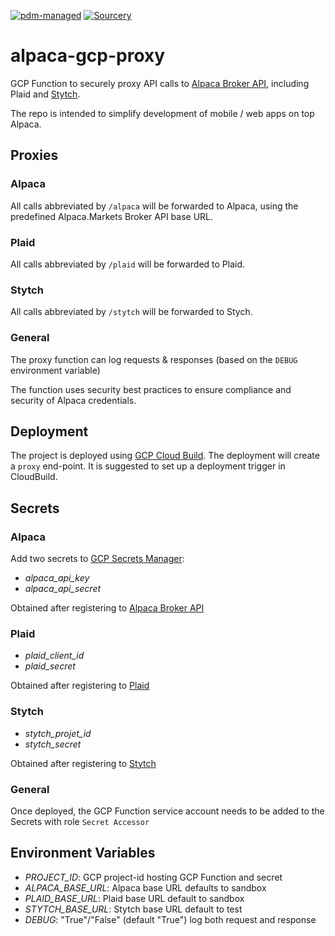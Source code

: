 [![pdm-managed](https://img.shields.io/badge/pdm-managed-blueviolet)](https://pdm.fming.dev)
[![Sourcery](https://img.shields.io/badge/Sourcery-enabled-brightgreen)](https://sourcery.ai)

# alpaca-gcp-proxy

GCP Function to securely proxy API calls to [Alpaca Broker API](https://alpaca.markets/docs/broker/), including Plaid and [Stytch](https://stytch.com/).

The repo is intended to simplify development of mobile / web apps on top Alpaca.

## Proxies

### Alpaca

All calls abbreviated by `/alpaca` will be forwarded to Alpaca, using the predefined Alpaca.Markets Broker API base URL.

### Plaid

All calls abbreviated by `/plaid` will be forwarded to Plaid.

### Stytch

All calls abbreviated by `/stytch` will be forwarded to Stych.

### General

The proxy function can log requests & responses (based on the `DEBUG` environment variable)

The function uses security best practices to ensure compliance and security of Alpaca credentials.

## Deployment

The project is deployed using [GCP Cloud Build](https://cloud.google.com/build). The deployment will create a `proxy` end-point. It is suggested to set up a deployment trigger in CloudBuild.

## Secrets

### Alpaca

Add two secrets to [GCP Secrets Manager](https://console.cloud.google.com/security/secret-manager):

* _alpaca_api_key_
* _alpaca_api_secret_

Obtained after registering to [Alpaca Broker API](https://broker-app.alpaca.markets/sign-up)

### Plaid

* _plaid_client_id_
* _plaid_secret_

Obtained after registering to [Plaid](https://dashboard.plaid.com/overview)

### Stytch

* _stytch_projet_id_
* _stytch_secret_

Obtained after registering to [Stytch](https://stytch.com/dashboard/api-keys)

### General

Once deployed, the GCP Function service account needs to be added to the Secrets with role `Secret Accessor`

## Environment Variables

* _PROJECT_ID_: GCP project-id hosting GCP Function and secret
* _ALPACA_BASE_URL_: Alpaca base URL defaults to sandbox
* _PLAID_BASE_URL_: Plaid base URL default to sandbox
* _STYTCH_BASE_URL_: Stytch base URL default to test
* _DEBUG_: "True"/"False" (default "True") log both request and response
